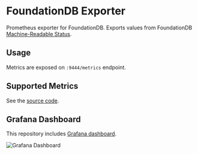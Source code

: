 # FoundationDB Exporter

Prometheus exporter for FoundationDB. Exports values from FoundationDB
[Machine-Readable Status](https://apple.github.io/foundationdb/mr-status.html).

## Usage

Metrics are exposed on `:9444/metrics` endpoint.

## Supported Metrics

See the [source code](/exporter/src/metrics.ts).

## Grafana Dashboard

This repository includes [Grafana dashboard](/grafana-dashboard.json).

![Grafana Dashboard](/docs/grafana.png)
